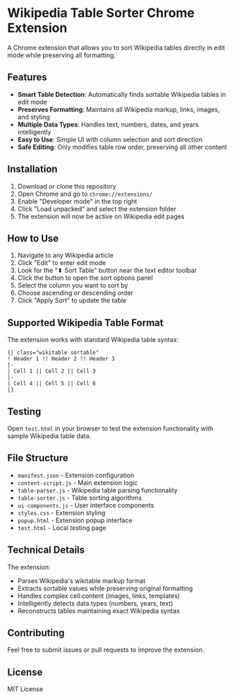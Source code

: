 # Wikipedia Table Sorter Chrome Extension

A Chrome extension that allows you to sort Wikipedia tables directly in edit mode while preserving all formatting.

## Features

- **Smart Table Detection**: Automatically finds sortable Wikipedia tables in edit mode
- **Preserves Formatting**: Maintains all Wikipedia markup, links, images, and styling
- **Multiple Data Types**: Handles text, numbers, dates, and years intelligently
- **Easy to Use**: Simple UI with column selection and sort direction
- **Safe Editing**: Only modifies table row order, preserving all other content

## Installation

1. Download or clone this repository
2. Open Chrome and go to `chrome://extensions/`
3. Enable "Developer mode" in the top right
4. Click "Load unpacked" and select the extension folder
5. The extension will now be active on Wikipedia edit pages

## How to Use

1. Navigate to any Wikipedia article
2. Click "Edit" to enter edit mode
3. Look for the "⬍ Sort Table" button near the text editor toolbar
4. Click the button to open the sort options panel
5. Select the column you want to sort by
6. Choose ascending or descending order
7. Click "Apply Sort" to update the table

## Supported Wikipedia Table Format

The extension works with standard Wikipedia table syntax:
```
{| class="wikitable sortable"
! Header 1 !! Header 2 !! Header 3
|-
| Cell 1 || Cell 2 || Cell 3
|-
| Cell 4 || Cell 5 || Cell 6
|}
```

## Testing

Open `test.html` in your browser to test the extension functionality with sample Wikipedia table data.

## File Structure

- `manifest.json` - Extension configuration
- `content-script.js` - Main extension logic
- `table-parser.js` - Wikipedia table parsing functionality
- `table-sorter.js` - Table sorting algorithms
- `ui-components.js` - User interface components
- `styles.css` - Extension styling
- `popup.html` - Extension popup interface
- `test.html` - Local testing page

## Technical Details

The extension:
- Parses Wikipedia's wikitable markup format
- Extracts sortable values while preserving original formatting
- Handles complex cell content (images, links, templates)
- Intelligently detects data types (numbers, years, text)
- Reconstructs tables maintaining exact Wikipedia syntax

## Contributing

Feel free to submit issues or pull requests to improve the extension.

## License

MIT License